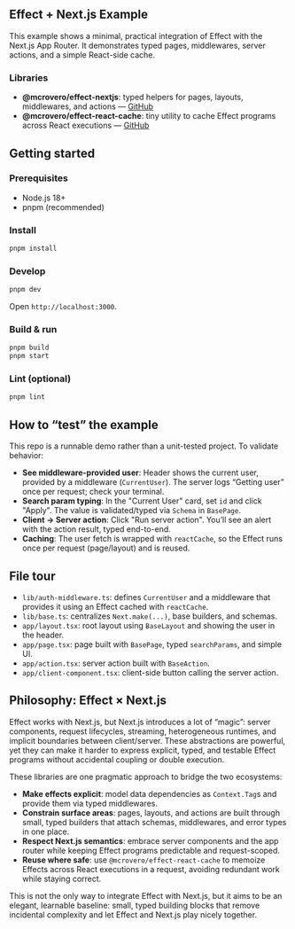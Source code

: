 ## Effect + Next.js Example

This example shows a minimal, practical integration of Effect with the Next.js App Router. It demonstrates typed pages, middlewares, server actions, and a simple React-side cache.

### Libraries
- **@mcrovero/effect-nextjs**: typed helpers for pages, layouts, middlewares, and actions — [GitHub](https://github.com/mcrovero/effect-nextjs)
- **@mcrovero/effect-react-cache**: tiny utility to cache Effect programs across React executions — [GitHub](https://github.com/mcrovero/effect-react-cache)

## Getting started

### Prerequisites
- Node.js 18+
- pnpm (recommended)

### Install
```bash
pnpm install
```

### Develop
```bash
pnpm dev
```
Open `http://localhost:3000`.

### Build & run
```bash
pnpm build
pnpm start
```

### Lint (optional)
```bash
pnpm lint
```

## How to “test” the example
This repo is a runnable demo rather than a unit-tested project. To validate behavior:

- **See middleware-provided user**: Header shows the current user, provided by a middleware (`CurrentUser`). The server logs “Getting user” once per request; check your terminal.
- **Search param typing**: In the "Current User" card, set `id` and click "Apply". The value is validated/typed via `Schema` in `BasePage`.
- **Client → Server action**: Click "Run server action". You’ll see an alert with the action result, typed end-to-end.
- **Caching**: The user fetch is wrapped with `reactCache`, so the Effect runs once per request (page/layout) and is reused.

## File tour
- `lib/auth-middleware.ts`: defines `CurrentUser` and a middleware that provides it using an Effect cached with `reactCache`.
- `lib/base.ts`: centralizes `Next.make(...)`, base builders, and schemas.
- `app/layout.tsx`: root layout using `BaseLayout` and showing the user in the header.
- `app/page.tsx`: page built with `BasePage`, typed `searchParams`, and simple UI.
- `app/action.tsx`: server action built with `BaseAction`.
- `app/client-component.tsx`: client-side button calling the server action.

## Philosophy: Effect × Next.js
Effect works with Next.js, but Next.js introduces a lot of “magic”: server components, request lifecycles, streaming, heterogeneous runtimes, and implicit boundaries between client/server. These abstractions are powerful, yet they can make it harder to express explicit, typed, and testable Effect programs without accidental coupling or double execution.

These libraries are one pragmatic approach to bridge the two ecosystems:

- **Make effects explicit**: model data dependencies as `Context.Tag`s and provide them via typed middlewares.
- **Constrain surface areas**: pages, layouts, and actions are built through small, typed builders that attach schemas, middlewares, and error types in one place.
- **Respect Next.js semantics**: embrace server components and the app router while keeping Effect programs predictable and request-scoped.
- **Reuse where safe**: use `@mcrovero/effect-react-cache` to memoize Effects across React executions in a request, avoiding redundant work while staying correct.

This is not the only way to integrate Effect with Next.js, but it aims to be an elegant, learnable baseline: small, typed building blocks that remove incidental complexity and let Effect and Next.js play nicely together.
